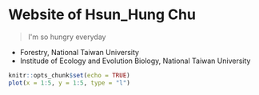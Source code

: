 # **Website of Hsun_Hung Chu**

> I'm so hungry everyday

- Forestry, National Taiwan University
- Institude of Ecology and Evolution Biology, National Taiwan University

```R
knitr::opts_chunk$set(echo = TRUE)
plot(x = 1:5, y = 1:5, type = "l")
```
